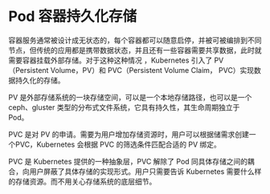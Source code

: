 # Pod 容器持久化存储

容器服务通常被设计成无状态的，每个容器都可以随意启停，并被可被编排到不同节点，但传统的应用都是携带数据状态，并且还有一些容器需要共享数据，此时就需要容器挂载外部存储。对于这种这种情况 ，Kubernetes 引入了 PV（Persistent Volume，PV）和 PVC（Persistent Volume Claim， PVC）实现数据持久化的存储。

PV 是外部存储系统的一块存储空间，可以是一个本地存储路径，也可以是一个 ceph、gluster 类型的分布式文件系统，它具有持久性，其生命周期独立于 Pod。

PVC 是对 PV 的申请。需要为用户增加存储资源时，用户可以根据储需求创建一个PVC，Kubernetes 会根据 PVC 的筛选条件匹配合适的 PV 绑定。

PVC 是 Kubernetes 提供的一种抽象层，PVC 解除了 Pod 同具体存储之间的耦合，向用户屏蔽了具体存储的实现形式。用户只需要告诉 Kubernetes 需要什么样的存储资源。而不用关心存储系统的底层细节。